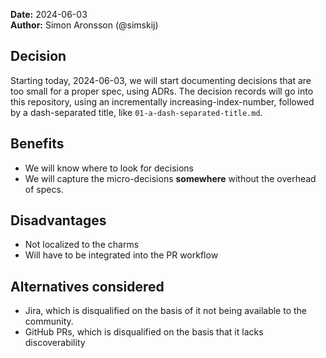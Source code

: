 **Date:** 2024-06-03<br/>
**Author:** Simon Aronsson (@simskij)  


## Decision 

Starting today, 2024-06-03, we will start documenting decisions that are too small for a proper spec, using ADRs. The
decision records will go into this repository, using an incrementally increasing-index-number, followed by a dash-separated
title, like `01-a-dash-separated-title.md`.

## Benefits

- We will know where to look for decisions
- We will capture the micro-decisions **somewhere** without the overhead of specs.

## Disadvantages

- Not localized to the charms
- Will have to be integrated into the PR workflow

## Alternatives considered

- Jira, which is disqualified on the basis of it not being available to the community.
- GitHub PRs, which is disqualified on the basis that it lacks discoverability
